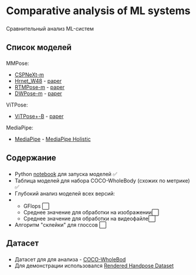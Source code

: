 <h1 align="left">Comparative analysis of ML systems</h1>

###

<p align="left">Сравнительный анализ ML-систем</p>

###

<h2 align="left">Список моделей</h2>

###
MMPose:
- [CSPNeXt-m](https://mmpose.readthedocs.io/en/latest/model_zoo/wholebody_2d_keypoint.html#topdown-heatmap-cspnext-udp-on-coco-wholebody)
- [Hrnet_W48](https://github.com/leoxiaobin/deep-high-resolution-net.pytorch) - [paper](https://paperswithcode.com/paper/deep-high-resolution-representation-learning)
- [RTMPose-m](https://github.com/open-mmlab/mmpose/tree/main/projects/rtmpose) - [paper](https://paperswithcode.com/paper/rtmpose-real-time-multi-person-pose)
- [DWPose-m](https://github.com/IDEA-Research/DWPose) - [paper](https://paperswithcode.com/paper/effective-whole-body-pose-estimation-with-two)

ViTPose:
- [ViTPose+-B](https://github.com/vitae-transformer/vitpose) - [paper](https://paperswithcode.com/paper/vitpose-vision-transformer-foundation-model)

MediaPipe:
- [MediaPipe](https://developers.google.com/mediapipe) - [MediaPipe Holistic](https://chuoling.github.io/mediapipe/solutions/holistic.html)

###

<h2 align="left">Содержание</h2>

###

- Python [notebook](ipynb) для запуска моделей ✅
- Таблица моделей для набора COCO-WholeBody (схожих по метрике) ✅
- Глубокий анализ моделей всех версий:
- - GFlops ⬜
  - Среднее значение для обработки на изображении⬜
  - Среднее значение для обработки на видеофайле⬜
- Алгоритм "склейки" для глоссов ⬜

###

<h2 align="left">Датасет</h2>

###

- Датасет для для анализа - [COCO-WholeBod](https://github.com/jin-s13/COCO-WholeBody)
- Для демонстрации использовался [Rendered Handpose Dataset](https://paperswithcode.com/dataset/rendered-handpose-dataset#:~:text=Rendered%20Handpose%20Dataset%20contains%2041258,indicator%20Intrinsic%20Camera%20Matrix%20K)

###
